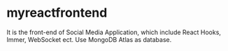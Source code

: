 # myreactfrontend
It is the front-end of Social Media Application, which include React Hooks, Immer, WebSocket ect.
Use MongoDB Atlas as database.
